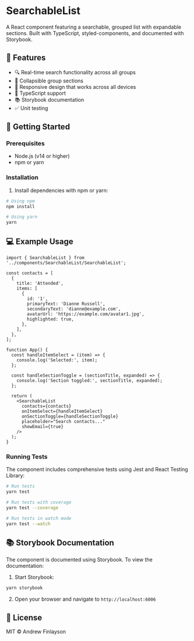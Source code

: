 # SearchableList 

A React component featuring a searchable, grouped list with expandable sections. Built with TypeScript, styled-components, and documented with Storybook.

## 🎯 Features

- 🔍 Real-time search functionality across all groups
- 👥 Collapsible group sections
- 📱 Responsive design that works across all devices
- 🎯 TypeScript support
- 📚 Storybook documentation
- ✅ Unit testing

## 🚀 Getting Started

### Prerequisites

- Node.js (v14 or higher)
- npm or yarn

### Installation

1. Install dependencies with npm or yarn:

```bash
# Using npm
npm install

# Using yarn
yarn
```

## 💻 Example Usage

```tsx
import { SearchableList } from '../components/SearchableList/SearchableList';

const contacts = [
  {
    title: 'Attended',
    items: [
      {
        id: '1',
        primaryText: 'Dianne Russell',
        secondaryText: 'dianne@example.com',
        avatarUrl: 'https://example.com/avatar1.jpg',
        highlighted: true,
      },
    ],
  },
];

function App() {
  const handleItemSelect = (item) => {
    console.log('Selected:', item);
  };

  const handleSectionToggle = (sectionTitle, expanded) => {
    console.log('Section toggled:', sectionTitle, expanded);
  };

  return (
    <SearchableList
      contacts={contacts}
      onItemSelect={handleItemSelect}
      onSectionToggle={handleSectionToggle}
      placeholder="Search contacts..."
      showEmail={true}
    />
  );
}
```

### Running Tests

The component includes comprehensive tests using Jest and React Testing Library:

```bash
# Run tests
yarn test

# Run tests with coverage
yarn test --coverage

# Run tests in watch mode
yarn test --watch
```

## 📚 Storybook Documentation

The component is documented using Storybook. To view the documentation:

1. Start Storybook:
```bash
yarn storybook
```

2. Open your browser and navigate to `http://localhost:6006`

## 📄 License

MIT © Andrew Finlayson

